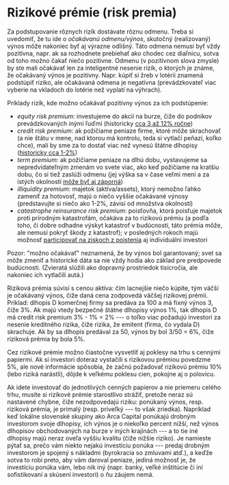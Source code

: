 # Rizikové prémie (risk premia)

Za podstupovanie rôznych rizík dostávate rôznu odmenu. Treba si uvedomiť, že tu ide o _očakávanú odmenu/výnos_, skutočný (realizovaný) výnos môže nakoniec byť aj výrazne odlišný. Táto odmena nemusí byť vždy pozitívna, napr. ak sa rozhodnete prebiehať ako chodec cez diaľnicu, sotva od toho možno čakať niečo pozitívne. Odmenu (v pozitívnom slova zmysle) by ste mali očakávať len za inteligentné nesenie rizík, o ktorých je známe, že očakávaný výnos je pozitívny. Napr. kúpiť si žreb v lotérii znamená podstúpiť riziko, ale očakávaná odmena je negatívna (prevádzkovateľ viac vyberie na vkladoch do lotérie než vyplatí na výhrach).

Príklady rizík, kde možno očakávať pozitívny výnos za ich podstúpenie:
* _equity risk premium_: investujeme do akcií na burze, čiže do podnikov prevádzkovaných inými ľuďmi (historicky [cca 3 až 12% ročne](https://www.investopedia.com/ask/answers/040715/what-historical-market-risk-premium.asp))
* _credit risk premium_: ak požičiame peniaze firme, ktoré môže skrachovať (a nie štátu v mene, nad ktorou má kontrolu, teda si vytlačí peňazí, koľko chce), mali by sme za to dostať viac než vynesú štátne dlhopisy ([historicky cca 1-2%](https://www.aqr.com/Insights/Research/Journal-Article/The-Credit-Risk-Premium))
* _term premium_: ak požičiame peniaze na dlhú dobu, vystavujeme sa nepredvídateľným zmenám vo svete viac, ako keď požičiame na kratšiu dobu, čo si tiež zaslúži odmenu (jej výška sa v čase veľmi mení a za istých okolností [môže byť aj záporná](https://www.investopedia.com/terms/y/yieldcurve.asp))
* _illiquidity premium_: majetok (aktíva/assets), ktorý nemožno ľahko zameniť za hotovosť, majú o niečo vyššie očakávané výnosy (predstavujte si niečo ako 1-2%, závisí od množstva okolností)
* _catastrophe reinsurance risk premium_: poisťovňa, ktorá poisťuje majetok proti prírodným katastrofám, očakáva za to rizikovú prémiu (a podľa toho, či dobre odhadne výskyt katastrof v budúcnosti, táto prémia môže, ale nemusí pokryť škody z katastrof); v posledných rokoch majú možnosť [participovať na ziskoch z poistenia](https://www.advisorperspectives.com/articles/2023/04/21/a-case-study-of-how-recency-bias-destroyed-investor-wealth) aj individuálni investori

Pozor: "možno očakávať" neznamená, že by výnos bol garantovaný; svet sa môže zmeniť a historické dáta sa nie vždy hodia ako základ pre predpovede budúcnosti. (Zvieratá slúžili ako dopravný prostriedok tisícročia, ale nakoniec ich vytlačili autá.)

Riziková prémia súvisí s cenou aktíva: čím lacnejšie niečo kúpite, tým väčší je očakávaný výnos, čiže daná cena zodpovedá väčšej rizikovej prémii. Príklad: dlhopis D komerčnej firmy sa predáva za 100 a má fixný výnos 3, čiže 3%. Ak majú vtedy bezpečné štátne dlhopisy výnos 1%, tak dlhopis D má credit risk premium 3% - 1% = 2% --- o toľko viac požadujú investori za nesenie kreditného rizika, čiže rizika, že emitent (firma, čo vydala D) skrachuje. Ak by sa dlhopis predával za 50, výnos by bol 3/50 = 6%, čiže riziková prémia by bola 5%.

Cez rizikové prémie možno čiastočne vysvetliť aj poklesy na trhu s cennými papiermi. Ak si investori doteraz vystačili s rizikovou prémiou povedzme 5%, ale nové informácie spôsobia, že začnú požadovať rizikovú prémiu 10% (lebo riziká narástli), dôjde k veľkému poklesu cien, pokojne aj o polovicu.

Ak idete investovať do jednotlivých cenných papierov a nie priemeru celého trhu, musíte si rizikové prémie starostlivo strážiť, pretože neraz sú nastavené chybne, čiže nezodpovedajú riziku: ponúkaný výnos, resp. riziková prémia, je primalý (resp. priveľký --- to však zriedka). Napríklad keď lokálne slovenské skupiny ako Arca Capital ponúkajú drobným investorom svoje dlhopisy, ich výnos je o niekoľko percent nižší, než výnos dlhopisov obchodovaných na burze v iných krajinách --- a to tie iné dlhopisy majú neraz oveľa vyššiu kvalitu (čiže nižšie riziko). Je namieste pýtať sa, prečo vám niekto nejakú investíciu ponúka --- predaj drobným investorom je spojený s nákladmi (byrokracia so zmluvami atď.), a keďže sotva to robí preto, aby vám daroval peniaze, jediná možnosť je, že investíciu ponúka vám, lebo nik iný (napr. banky, veľké inštitúcie či iní sofistikovaní a skúsení investori) o ňu záujem nemá.


